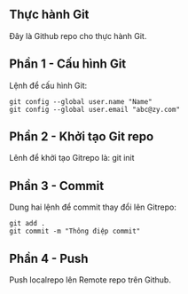 ## Thực hành Git
Đây là Github repo cho thực hành Git.
## Phần 1 - Cấu hình Git
Lệnh để cấu hình Git:
```
git config --global user.name "Name"
git config --global user.email "abc@zy.com"
```
## Phần 2 - Khởi tạo Git repo
Lênh để khởi tạo Gitrepo là: git init
##  Phần 3 - Commit
Dung hai lệnh để commit thay đổi lên Gitrepo:
```
git add .
git commit -m "Thông điệp commit"
```
##  Phần 4 - Push
Push localrepo lên Remote repo trên Github.
